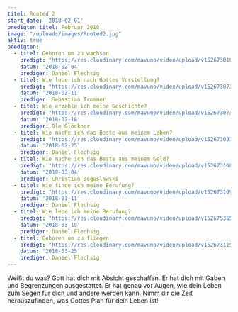 ```yaml
---
titel: Rooted 2
start_date: '2018-02-01'
predigten_titel: Februar 2018
image: "/uploads/images/Rooted2.jpg"
aktiv: true
predigten:
  - titel: Geboren um zu wachsen
    predigt: "https://res.cloudinary.com/mavuno/video/upload/v1526730166/predigten/20180204_Predigt_Flechsig_RootedII_01.mp3"
    datum: '2018-02-04'
    prediger: Daniel Flechsig
  - titel: Wie lebe ich nach Gottes Vorstellung?
    predigt: "https://res.cloudinary.com/mavuno/video/upload/v1526730734/predigten/20180211_Predigt_Trommer_RootedII_02.mp3"
    datum: '2018-02-11'
    prediger: Sebastian Trommer
  - titel: Wie erzähle ich meine Geschichte?
    predigt: "https://res.cloudinary.com/mavuno/video/upload/v1526730731/predigten/20180218_Predigt_Gloeckner_RootedII_03.mp3"
    datum: '2018-02-18'
    prediger: Ole Glöckner
  - titel: Wie mache ich das Beste aus meinem Leben?
    predigt: "https://res.cloudinary.com/mavuno/video/upload/v1526730815/predigten/20180225_Predigt_Flechsig_RootedII_04.mp3"
    datum: '2018-02-25'
    prediger: Daniel Flechsig
  - titel: Wie mache ich das Beste aus meinem Geld?
    predigt: "https://res.cloudinary.com/mavuno/video/upload/v1526731089/predigten/20180304_Predigt_Boguslawski_RootedII_05.mp3"
    datum: '2018-03-04'
    prediger: Christian Boguslawski
  - titel: Wie finde ich meine Berufung?
    predigt: "https://res.cloudinary.com/mavuno/video/upload/v1526731094/predigten/20180311_Predigt_Flechsig_RootedII_06.mp3"
    datum: '2018-03-11'
    prediger: Daniel Flechsig
  - titel: Wie lebe ich meine Berufung?
    predigt: "https://res.cloudinary.com/mavuno/video/upload/v1526753556/20180318_Predigt_Flechsig_RootedII_07.mp3"
    datum: '2018-03-18'
    prediger: Daniel Flechsig
  - titel: Geboren um zu fliegen
    predigt: "https://res.cloudinary.com/mavuno/video/upload/v1526731254/predigten/20180325_Predigt_Flechsig_RootedII_08.mp3"
    datum: '2018-03-25'
    prediger: Daniel Flechsig
---
```


Weißt du was? Gott hat dich mit Absicht geschaffen. Er hat dich mit Gaben und Begrenzungen ausgestattet. Er hat genau vor Augen, wie dein Leben zum Segen für dich und andere werden kann. Nimm dir die Zeit herauszufinden, was Gottes Plan für dein Leben ist!
